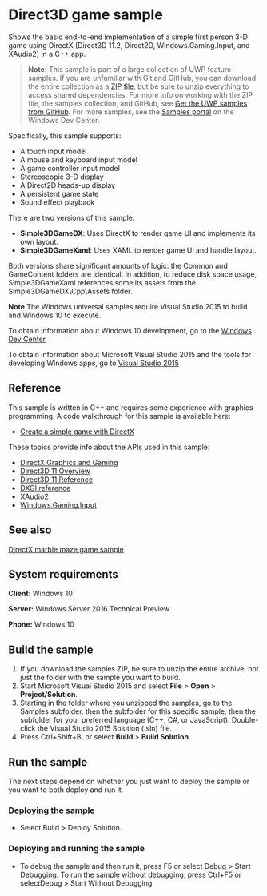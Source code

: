 <!---
  category: Gaming
  samplefwlink: http://go.microsoft.com/fwlink/p/?LinkId=620598
--->

# Direct3D game sample

Shows the basic end-to-end implementation of a simple first person 3-D game using DirectX (Direct3D 11.2, Direct2D, Windows.Gaming.Input, and XAudio2) in a C++ app.

> **Note:** This sample is part of a large collection of UWP feature samples. 
> If you are unfamiliar with Git and GitHub, you can download the entire collection as a 
> [ZIP file](https://github.com/Microsoft/Windows-universal-samples/archive/master.zip), but be 
> sure to unzip everything to access shared dependencies. For more info on working with the ZIP file, 
> the samples collection, and GitHub, see [Get the UWP samples from GitHub](https://aka.ms/ovu2uq). 
> For more samples, see the [Samples portal](https://aka.ms/winsamples) on the Windows Dev Center. 

Specifically, this sample supports:

- A touch input model
- A mouse and keyboard input model
- A game controller input model
- Stereoscopic 3-D display
- A Direct2D heads-up display
- A persistent game state
- Sound effect playback

There are two versions of this sample:

- **Simple3DGameDX**: Uses DirectX to render game UI and implements its own layout.
- **Simple3DGameXaml**: Uses XAML to render game UI and handle layout.

Both versions share significant amounts of logic: the Common and GameContent folders are identical. In addition, to reduce disk space usage, Simple3DGameXaml references some its assets from the Simple3DGameDX\Cpp\Assets folder.

**Note** The Windows universal samples require Visual Studio 2015 to build and Windows 10 to execute.
 
To obtain information about Windows 10 development, go to the [Windows Dev Center](http://go.microsoft.com/fwlink/?LinkID=532421)

To obtain information about Microsoft Visual Studio 2015 and the tools for developing Windows apps, go to [Visual Studio 2015](http://go.microsoft.com/fwlink/?LinkID=532422)

## Reference

This sample is written in C++ and requires some experience with graphics programming. A code walkthrough for this sample is available here:

- [Create a simple  game with DirectX](https://msdn.microsoft.com/library/windows/apps/mt210793)

These topics provide info about the APIs used in this sample:

- [DirectX Graphics and Gaming](http://msdn.microsoft.com/library/windows/apps/ee663274)
- [Direct3D 11 Overview](http://msdn.microsoft.com/library/windows/apps/ff476345)
- [Direct3D 11 Reference](http://msdn.microsoft.com/library/windows/apps/ff476147)
- [DXGI reference](http://msdn.microsoft.com/library/windows/apps/bb205169)
- [XAudio2](http://msdn.microsoft.com/library/windows/apps/hh405049)
- [Windows.Gaming.Input](https://msdn.microsoft.com/library/windows/apps/windows.gaming.input.aspx)

## See also

[DirectX marble maze game sample](https://github.com/Microsoft/Windows-appsample-marble-maze)  

## System requirements

**Client:** Windows 10

**Server:** Windows Server 2016 Technical Preview

**Phone:** Windows 10

## Build the sample

1. If you download the samples ZIP, be sure to unzip the entire archive, not just the folder with the sample you want to build. 
2. Start Microsoft Visual Studio 2015 and select **File** \> **Open** \> **Project/Solution**.
3. Starting in the folder where you unzipped the samples, go to the Samples subfolder, then the subfolder for this specific sample, then the subfolder for your preferred language (C++, C#, or JavaScript). Double-click the Visual Studio 2015 Solution (.sln) file.
4. Press Ctrl+Shift+B, or select **Build** \> **Build Solution**.

## Run the sample

The next steps depend on whether you just want to deploy the sample or you want to both deploy and run it.

### Deploying the sample

- Select Build > Deploy Solution. 

### Deploying and running the sample

- To debug the sample and then run it, press F5 or select Debug >  Start Debugging. To run the sample without debugging, press Ctrl+F5 or selectDebug > Start Without Debugging. 